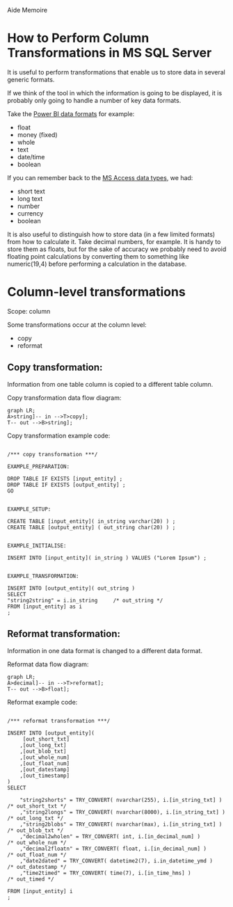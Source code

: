 Aide Memoire 

How to Perform Column Transformations in MS SQL Server 
====================================================== 

It is useful to perform transformations that enable us to store data in several generic formats. 

If we think of the tool in which the information is going to be displayed, it is probably only going to handle a number of key data formats. 

Take the [Power BI data formats](https://learn.microsoft.com/en-us/power-bi/connect-data/desktop-data-types) for example: 
- float 
- money (fixed) 
- whole 
- text 
- date/time 
- boolean 

If you can remember back to the [MS Access data types](https://support.microsoft.com/en-us/office/data-types-for-access-desktop-databases-df2b83ba-cef6-436d-b679-3418f622e482), we had: 
- short text 
- long text 
- number 
- currency 
- boolean 


It is also useful to distinguish how to store data (in a few limited formats) from how to calculate it. 
Take decimal numbers, for example. It is handy to store them as floats, but for the sake of accuracy we probably need to avoid floating point calculations by converting them to something like numeric(19,4) before performing a calculation in the database. 


# Column-level transformations 

Scope: column  

Some transformations occur at the column level: 
- copy 
- reformat   


## Copy transformation: 
Information from one table column is copied to a different table column. 

Copy transformation data flow diagram: 

```mermaid 
graph LR; 
A>string]-- in -->T>copy]; 
T-- out -->B>string];
``` 

Copy transformation example code:  

```tsql 

/*** copy transformation ***/ 

EXAMPLE_PREPARATION: 

DROP TABLE IF EXISTS [input_entity] ; 
DROP TABLE IF EXISTS [output_entity] ; 
GO 


EXAMPLE_SETUP: 

CREATE TABLE [input_entity]( in_string varchar(20) ) ; 
CREATE TABLE [output_entity] ( out_string char(20) ) ; 


EXAMPLE_INITIALISE: 

INSERT INTO [input_entity]( in_string ) VALUES ("Lorem Ipsum") ; 


EXAMPLE_TRANSFORMATION: 

INSERT INTO [output_entity]( out_string ) 
SELECT 
"string2string" = i.in_string     /* out_string */ 
FROM [input_entity] as i 
; 

``` 

## Reformat transformation: 
Information in one data format is changed to a different data format. 

Reformat data flow diagram: 

```mermaid 
graph LR; 
A>decimal]-- in -->T>reformat]; 
T-- out -->B>float];
``` 


Reformat example code: 

```tsql 

/*** reformat transformation ***/ 

INSERT INTO [output_entity]( 
     [out_short_txt]
    ,[out_long_txt] 
    ,[out_blob_txt] 
    ,[out_whole_num] 
    ,[out_float_num] 
    ,[out_datestamp] 
    ,[out_timestamp]
) 
SELECT 

    "string2shorts" = TRY_CONVERT( nvarchar(255), i.[in_string_txt] )     /* out_short_txt */ 
    ,"string2longs" = TRY_CONVERT( nvarchar(8000), i.[in_string_txt] )     /* out_long_txt */ 
    ,"string2blobs" = TRY_CONVERT( nvarchar(max), i.[in_string_txt] )      /* out_blob_txt */ 
    ,"decimal2wholen" = TRY_CONVERT( int, i.[in_decimal_num] )           /* out_whole_num */ 
    ,"decimal2floatn" = TRY_CONVERT( float, i.[in_decimal_num] )         /* out_float_num */ 
    ,"date2dated" = TRY_CONVERT( datetime2(7), i.in_datetime_ymd )       /* out_datestamp */ 
    ,"time2timed" = TRY_CONVERT( time(7), i.[in_time_hms] )               /* out_timed */  

FROM [input_entity] i 
; 

``` 

